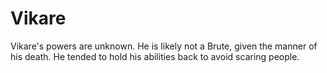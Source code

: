 # Vikare
Vikare's powers are unknown. He is likely not a Brute, given the manner of his death. He tended to hold his abilities back to avoid scaring people.
